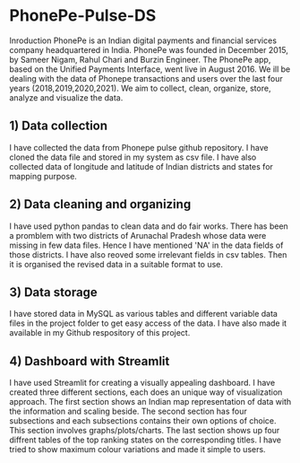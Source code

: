 # PhonePe-Pulse-DS
Inroduction
PhonePe is an Indian digital payments and financial services company headquartered in India. PhonePe was founded in December 2015, by Sameer Nigam, Rahul Chari and Burzin Engineer. The PhonePe app, based on the Unified Payments Interface, went live in August 2016. We ill be dealing with the data of Phonepe transactions and users over the last four years (2018,2019,2020,2021). We aim to collect, clean, organize, store, analyze and visualize the data. 

## 1) Data collection
   I have collected the data from Phonepe pulse github repository. I have cloned the data file and stored in my system as csv file. I have also collected data of longitude and latitude of Indian districts and states for mapping purpose.
   
## 2) Data cleaning and organizing
   I have used python pandas to clean data and do fair works. There has been a promblem with two districts of Arunachal Pradesh whose data were missing in few  data files. Hence I have mentioned 'NA' in the data fields of those districts. I have also reoved some irrelevant fields in csv tables. Then it is organised the revised data in a suitable format to use.

 ## 3) Data storage
   I have stored data in MySQL as various tables and different variable data files in the project folder to get easy access of the data. I have also made it available in my Github respository of this project.

## 4) Dashboard with Streamlit
   I have used Streamlit for creating a visually appealing dashboard. I have created three different sections, each does an unique way of visualization approach. The first section shows an Indian map representation of data with the information and scaling beside. The second section has four subsections and each subsections contains their own options of choice. This section involves graphs/plots/charts. The last section shows up four diffrent tables of the top ranking states on the corresponding titles. I have tried to show maximum colour variations and made it simple to users.

